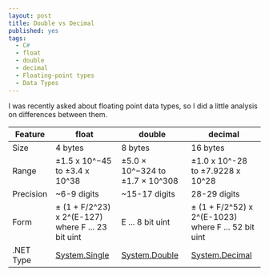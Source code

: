 ```yaml
---
layout: post
title: Double vs Decimal
published: yes
tags:
  - C#
  - float
  - double
  - decimal
  - Floating-point types
  - Data Types
---
```

I was recently asked about floating point data types, so I did a little analysis on differences between them. 

|Feature|float|double|decimal|
|---|---|---|---|
|Size|4 bytes|8 bytes|16 bytes|
|Range|±1.5 x 10^−45 to ±3.4 x 10^38|±5.0 × 10^−324 to ±1.7 × 10^308|±1.0 x 10^-28 to ±7.9228 x 10^28|
|Precision|~6-9 digits|~15-17 digits|28-29 digits|
|Form|± (1 + F/2^23) x 2^(E-127)<br>where F ... 23 bit uint| E ... 8 bit uint|± (1 + F/2^52) x 2^(E-1023)<br>where F ... 52 bit uint| E ... 11 bit uint|± V/10^X<br>where V ... 96 bit uint| X ... 0 .. 28|
|.NET Type|[System.Single](https://learn.microsoft.com/en-us/dotnet/api/system.single)|[System.Double](https://learn.microsoft.com/en-us/dotnet/api/system.double)|[System.Decimal](https://learn.microsoft.com/en-us/dotnet/api/system.decimal)|
